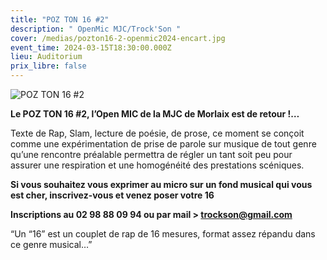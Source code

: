 ```yaml
---
title: "POZ TON 16 #2"
description: " OpenMic MJC/Trock'Son "
cover: /medias/pozton16-2-openmic2024-encart.jpg
event_time: 2024-03-15T18:30:00.000Z
lieu: Auditorium
prix_libre: false
---
```

![POZ TON 16 #2](/medias/pozton16-2-page.jpg " OpenMic MJC/Trock'Son ")

**Le POZ TON 16 #2, l’Open MIC de la MJC de Morlaix est de retour !…**

Texte de Rap, Slam, lecture de poésie, de prose, ce moment se conçoit comme une expérimentation de prise de parole sur musique de tout genre qu’une rencontre préalable permettra de régler un tant soit peu pour assurer une respiration et une homogénéité des prestations scéniques.

**Si vous souhaitez vous exprimer au micro sur un fond musical qui vous est cher, inscrivez-vous et venez poser votre 16**

**Inscriptions au 02 98 88 09 94 ou par mail > trockson@gmail.com**

“Un “16” est un couplet de rap de 16 mesures, format assez répandu dans ce genre musical…”